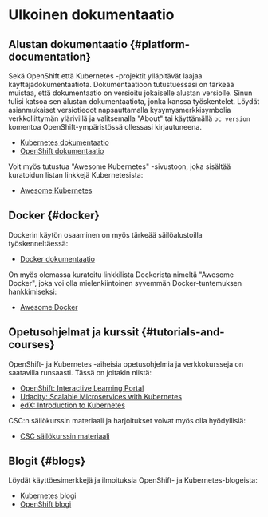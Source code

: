 
# Ulkoinen dokumentaatio

## Alustan dokumentaatio {#platform-documentation}

Sekä OpenShift että Kubernetes -projektit ylläpitävät laajaa käyttäjädokumentaatiota.
Dokumentaatioon tutustuessasi on tärkeää muistaa, että dokumentaatio on versioitu 
jokaiselle alustan versiolle. Sinun tulisi katsoa sen alustan dokumentaatiota,
jonka kanssa työskentelet. Löydät asianmukaiset versiotiedot napsauttamalla
kysymysmerkkisymbolia verkkoliittymän ylärivillä ja valitsemalla "About" tai
käyttämällä `oc version` komentoa OpenShift-ympäristössä ollessasi kirjautuneena.

  * [Kubernetes dokumentaatio](https://kubernetes.io/docs/home/)
  * [OpenShift dokumentaatio](https://docs.okd.io/)

Voit myös tutustua "Awesome Kubernetes" -sivustoon, joka sisältää kuratoidun 
listan linkkejä Kubernetesista:

  * [Awesome Kubernetes](https://ramitsurana.github.io/awesome-kubernetes/)

## Docker {#docker}

Dockerin käytön osaaminen on myös tärkeää säilöalustoilla työskenneltäessä:

  * [Docker dokumentaatio](https://docs.docker.com/)

On myös olemassa kuratoitu linkkilista Dockerista nimeltä "Awesome Docker", 
joka voi olla mielenkiintoinen syvemmän Docker-tuntemuksen hankkimiseksi:

  * [Awesome Docker](https://awesome-docker.netlify.app/)

## Opetusohjelmat ja kurssit {#tutorials-and-courses}

OpenShift- ja Kubernetes -aiheisia opetusohjelmia ja verkkokursseja on saatavilla 
runsaasti. Tässä on joitakin niistä:

  * [OpenShift: Interactive Learning Portal](https://learn.openshift.com/)
  * [Udacity: Scalable Microservices with
    Kubernetes](https://www.udacity.com/course/scalable-microservices-with-kubernetes--ud615)
  * [edX: Introduction to
    Kubernetes](https://www.edx.org/course/introduction-kubernetes-linuxfoundationx-lfs158x)

CSC:n säilökurssin materiaali ja harjoitukset voivat myös olla hyödyllisiä:

  * [CSC säilökurssin
    materiaali](https://rahti-course.a3s.fi/index.html)

## Blogit {#blogs}

Löydät käyttöesimerkkejä ja ilmoituksia OpenShift- ja Kubernetes-blogeista:

  * [Kubernetes blogi](http://blog.kubernetes.io/)
  * [OpenShift blogi](https://blog.openshift.com/)


